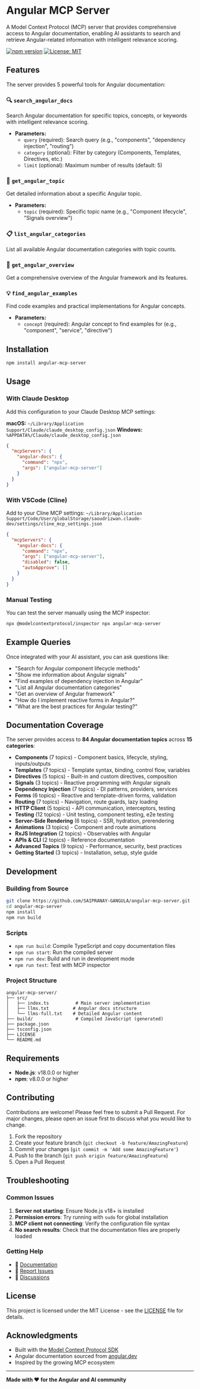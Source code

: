 # Angular MCP Server

A Model Context Protocol (MCP) server that provides comprehensive access to Angular documentation, enabling AI assistants to search and retrieve Angular-related information with intelligent relevance scoring.

[![npm version](https://badge.fury.io/js/angular-mcp-server.svg)](https://badge.fury.io/js/angular-mcp-server)
[![License: MIT](https://img.shields.io/badge/License-MIT-yellow.svg)](https://opensource.org/licenses/MIT)

## Features

The server provides 5 powerful tools for Angular documentation:

### 🔍 `search_angular_docs`
Search Angular documentation for specific topics, concepts, or keywords with intelligent relevance scoring.
- **Parameters:**
  - `query` (required): Search query (e.g., "components", "dependency injection", "routing")
  - `category` (optional): Filter by category (Components, Templates, Directives, etc.)
  - `limit` (optional): Maximum number of results (default: 5)

### 📖 `get_angular_topic`
Get detailed information about a specific Angular topic.
- **Parameters:**
  - `topic` (required): Specific topic name (e.g., "Component lifecycle", "Signals overview")

### 📋 `list_angular_categories`
List all available Angular documentation categories with topic counts.

### 🌟 `get_angular_overview`
Get a comprehensive overview of the Angular framework and its features.

### 💡 `find_angular_examples`
Find code examples and practical implementations for Angular concepts.
- **Parameters:**
  - `concept` (required): Angular concept to find examples for (e.g., "component", "service", "directive")

## Installation

```bash
npm install angular-mcp-server
```

## Usage

### With Claude Desktop

Add this configuration to your Claude Desktop MCP settings:

**macOS:** `~/Library/Application Support/Claude/claude_desktop_config.json`
**Windows:** `%APPDATA%/Claude/claude_desktop_config.json`

```json
{
  "mcpServers": {
    "angular-docs": {
      "command": "npx",
      "args": ["angular-mcp-server"]
    }
  }
}
```

### With VSCode (Cline)

Add to your Cline MCP settings:
`~/Library/Application Support/Code/User/globalStorage/saoudrizwan.claude-dev/settings/cline_mcp_settings.json`

```json
{
  "mcpServers": {
    "angular-docs": {
      "command": "npx",
      "args": ["angular-mcp-server"],
      "disabled": false,
      "autoApprove": []
    }
  }
}
```

### Manual Testing

You can test the server manually using the MCP inspector:

```bash
npx @modelcontextprotocol/inspector npx angular-mcp-server
```

## Example Queries

Once integrated with your AI assistant, you can ask questions like:

- "Search for Angular component lifecycle methods"
- "Show me information about Angular signals"
- "Find examples of dependency injection in Angular"
- "List all Angular documentation categories"
- "Get an overview of Angular framework"
- "How do I implement reactive forms in Angular?"
- "What are the best practices for Angular testing?"

## Documentation Coverage

The server provides access to **84 Angular documentation topics** across **15 categories**:

- **Components** (7 topics) - Component basics, lifecycle, styling, inputs/outputs
- **Templates** (7 topics) - Template syntax, binding, control flow, variables
- **Directives** (5 topics) - Built-in and custom directives, composition
- **Signals** (3 topics) - Reactive programming with Angular signals
- **Dependency Injection** (7 topics) - DI patterns, providers, services
- **Forms** (6 topics) - Reactive and template-driven forms, validation
- **Routing** (7 topics) - Navigation, route guards, lazy loading
- **HTTP Client** (5 topics) - API communication, interceptors, testing
- **Testing** (12 topics) - Unit testing, component testing, e2e testing
- **Server-Side Rendering** (6 topics) - SSR, hydration, prerendering
- **Animations** (3 topics) - Component and route animations
- **RxJS Integration** (2 topics) - Observables with Angular
- **APIs & CLI** (2 topics) - Reference documentation
- **Advanced Topics** (9 topics) - Performance, security, best practices
- **Getting Started** (3 topics) - Installation, setup, style guide

## Development

### Building from Source

```bash
git clone https://github.com/SAIPRANAY-GANGULA/angular-mcp-server.git
cd angular-mcp-server
npm install
npm run build
```

### Scripts

- `npm run build`: Compile TypeScript and copy documentation files
- `npm run start`: Run the compiled server
- `npm run dev`: Build and run in development mode
- `npm run test`: Test with MCP inspector

### Project Structure

```
angular-mcp-server/
├── src/
│   ├── index.ts          # Main server implementation
│   ├── llms.txt         # Angular docs structure
│   └── llms-full.txt    # Detailed Angular content
├── build/                # Compiled JavaScript (generated)
├── package.json
├── tsconfig.json
├── LICENSE
└── README.md
```

## Requirements

- **Node.js**: v18.0.0 or higher
- **npm**: v8.0.0 or higher

## Contributing

Contributions are welcome! Please feel free to submit a Pull Request. For major changes, please open an issue first to discuss what you would like to change.

1. Fork the repository
2. Create your feature branch (`git checkout -b feature/AmazingFeature`)
3. Commit your changes (`git commit -m 'Add some AmazingFeature'`)
4. Push to the branch (`git push origin feature/AmazingFeature`)
5. Open a Pull Request

## Troubleshooting

### Common Issues

1. **Server not starting**: Ensure Node.js v18+ is installed
2. **Permission errors**: Try running with `sudo` for global installation
3. **MCP client not connecting**: Verify the configuration file syntax
4. **No search results**: Check that the documentation files are properly loaded

### Getting Help

- 📖 [Documentation](https://github.com/SAIPRANAY-GANGULA/angular-mcp-server#readme)
- 🐛 [Report Issues](https://github.com/SAIPRANAY-GANGULA/angular-mcp-server/issues)
- 💬 [Discussions](https://github.com/SAIPRANAY-GANGULA/angular-mcp-server/discussions)

## License

This project is licensed under the MIT License - see the [LICENSE](LICENSE) file for details.

## Acknowledgments

- Built with the [Model Context Protocol SDK](https://github.com/modelcontextprotocol/sdk)
- Angular documentation sourced from [angular.dev](https://angular.dev)
- Inspired by the growing MCP ecosystem

---

**Made with ❤️ for the Angular and AI community**
